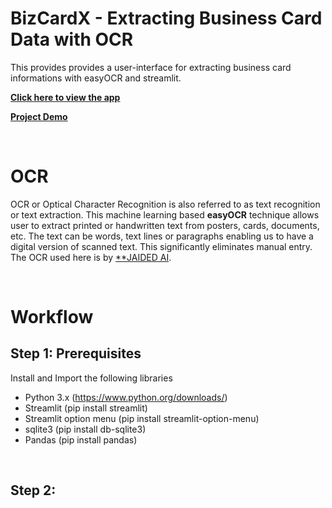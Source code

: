 # BizCardX - Extracting Business Card Data with OCR
This provides provides a user-interface for extracting business card informations with easyOCR and streamlit.

[**Click here to view the app**]() 

[**Project Demo**]()

<br>

# OCR
OCR or Optical Character Recognition is also referred to as text recognition or text extraction. This machine learning based **easyOCR** technique allows user to extract printed or handwritten text from posters, cards, documents, etc. The text can be words, text lines or paragraphs enabling us to have a digital version of scanned text. This significantly eliminates manual entry. The OCR used here is by [**JAIDED AI](https://github.com/JaidedAI/EasyOCR?tab=readme-ov-file).

<br>

# Workflow
## Step 1: Prerequisites
Install and Import the following libraries
- Python 3.x (https://www.python.org/downloads/)
- Streamlit (pip install streamlit)
- Streamlit option menu (pip install streamlit-option-menu)
- sqlite3 (pip install db-sqlite3)
- Pandas (pip install pandas)

<br>

## Step 2: 
